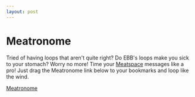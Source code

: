 ```yaml
---
layout:	post
---
```


# Meatronome

Tried of having loops that aren't quite right? Do EBB's loops make you sick to your stomach? Worry no more! Time your [Meatspace](https://chat.meatspac.es) messages like a pro! Just drag the Meatronome link below to your bookmarks and loop like the wind.

<a href="javascript:(function(){;var%20style=document.createElement(%22style%22);style.appendChild(document.createTextNode(%22%22));document.head.appendChild(style);style.sheet.insertRule(%22#meatronome%20%7B%20height:%2010px;%20position:%20absolute;%20top:%200;%20width:%20100%25;%7D%22,0);style.sheet.insertRule(%22@-webkit-keyframes%20move%20%7B%20from%20%7B%20left:%2010%25;%20%7D%20to%20%7B%20left:%2090%25;%20%7D%20%7D%22,0);style.sheet.insertRule(%22#meatronome%20.dot%20%7B%20%20display:%20block;%20position:%20absolute;%20width:%2010px;%20height:%2010px;%20border-radius:%2010px;%20background-color:%20rgba(%200,%200,%200,%200.6%20);%20-webkit-animation:%201s%20move%20linear%200s%20infinite%20alternate;%20%7D%22,0);var%20meatronome=document.createElement(%22div%22);meatronome.id=%22meatronome%22;var%20dot=document.createElement(%22b%22);dot.className=%22dot%22;meatronome.appendChild(dot);document.querySelector(%22#video-preview%22).appendChild(meatronome);})()
">Meatronome</a>
